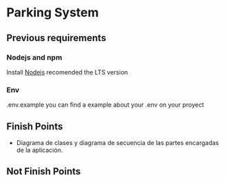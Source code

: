 # Parking System

## Previous requirements

### Nodejs and npm

Install [Nodejs](https://nodejs.org/es/) recomended the LTS version

### Env

.env.example you can find a example about your .env on your proyect

## Finish Points

- Diagrama de clases y diagrama de secuencia de las partes encargadas de la
  aplicación.

## Not Finish Points
